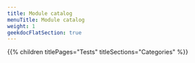 ```yaml
---
title: Module catalog
menuTitle: Module catalog
weight: 1 
geekdocFlatSection: true
---
```


{{% children titlePages="Tests" titleSections="Categories" %}}
